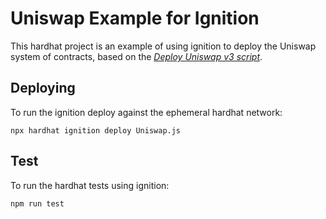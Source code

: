 # Uniswap Example for Ignition

This hardhat project is an example of using ignition to deploy the Uniswap system of contracts, based on the [_Deploy Uniswap v3 script_](https://github.com/Uniswap/deploy-v3).

## Deploying

To run the ignition deploy against the ephemeral hardhat network:

```shell
npx hardhat ignition deploy Uniswap.js
```

## Test

To run the hardhat tests using ignition:

```shell
npm run test
```

